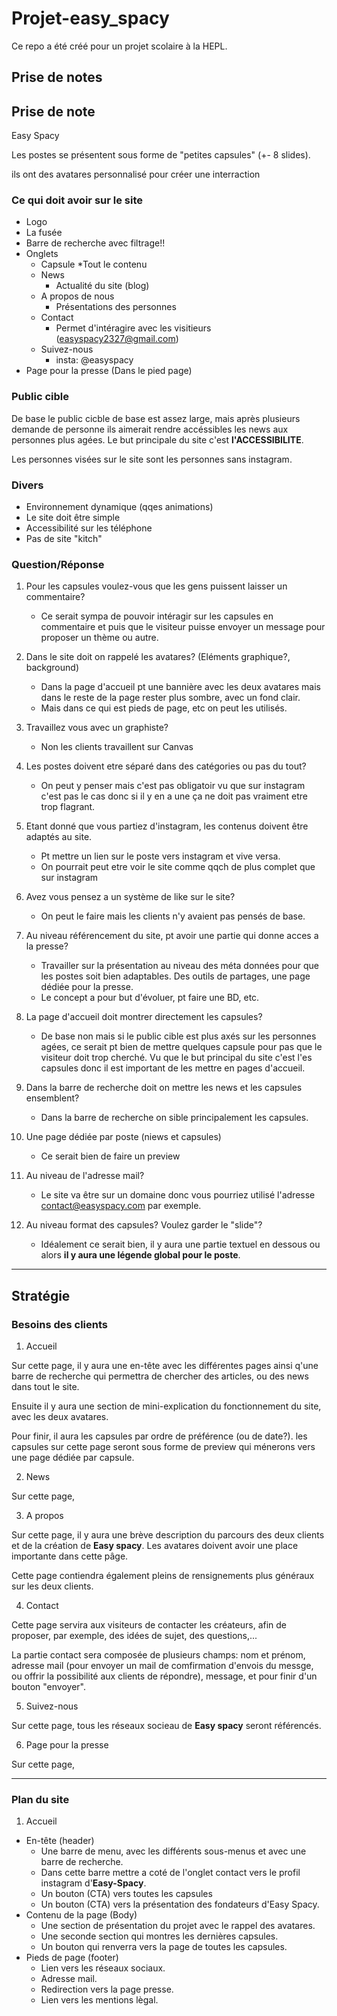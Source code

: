 # Projet-easy_spacy

Ce repo a été créé pour un projet scolaire à la HEPL.

## Prise de notes

## Prise de note

Easy Spacy

Les postes se présentent sous forme de "petites capsules" (+- 8 slides).

ils ont des avatares personnalisé pour créer une interraction

### Ce qui doit avoir sur le site

* Logo
* La fusée
* Barre de recherche avec filtrage!!
* Onglets
    * Capsule
      *Tout le contenu
    * News
        * Actualité du site (blog)
    * A propos de nous
        * Présentations des personnes
    * Contact
        * Permet d'intéragire avec les visitieurs (easyspacy2327@gmail.com)
    * Suivez-nous
        * insta: @easyspacy
* Page pour la presse (Dans le pied page)

### Public cible

De base le public cicble de base est assez large, mais après plusieurs demande de personne ils aimerait rendre accéssibles les news aux personnes plus agées. Le but principale du site c'est <b>l'ACCESSIBILITE</b>.

Les personnes visées sur le site sont les personnes sans instagram.

### Divers

* Environnement dynamique (qqes animations)
* Le site doit être simple
* Accessibilité sur les téléphone
* Pas de site "kitch"

### Question/Réponse

1. Pour les capsules voulez-vous que les gens puissent laisser un commentaire?
    * Ce serait sympa de pouvoir intéragir sur les capsules en commentaire et puis que le visiteur puisse envoyer un message pour proposer un thème ou autre.

2. Dans le site doit on rappelé les avatares? (Eléments graphique?, background)
    * Dans la page d'accueil pt une bannière avec les deux avatares mais dans le reste de la page rester plus sombre, avec un fond clair.
    * Mais dans ce qui est pieds de page, etc on peut les utilisés.

3. Travaillez vous avec un graphiste?
    * Non les clients travaillent sur Canvas

4. Les postes doivent etre séparé dans des catégories ou pas du tout?
    * On peut y penser mais c'est pas obligatoir vu que sur instagram c'est pas le cas donc si il y en a une ça ne doit pas vraiment etre trop flagrant.

5. Etant donné que vous partiez d'instagram, les contenus doivent être adaptés au site.
    * Pt mettre un lien sur le poste vers instagram et vive versa.
    * On pourrait peut etre voir le site comme qqch de plus complet que sur instagram

6. Avez vous pensez a un système de like sur le site?
    * On peut le faire mais les clients n'y avaient pas pensés de base.

7. Au niveau référencement du site, pt avoir une partie qui donne acces a la presse?
    * Travailler sur la présentation au niveau des méta données pour que les postes soit bien adaptables. Des outils de partages, une page dédiée pour la presse.
    * Le concept a pour but d'évoluer, pt faire une BD, etc.

8. La page d'accueil doit montrer directement les capsules?
    * De base non mais si le public cible est plus axés sur les personnes agées, ce serait pt bien de mettre quelques capsule pour pas que le visiteur doit trop cherché. Vu que le but principal du site c'est l'es capsules donc il est important de les mettre en pages d'accueil.

9. Dans la barre de recherche doit on mettre les news et les capsules ensemblent?
    * Dans la barre de recherche on sible principalement les capsules.

10. Une page dédiée par poste (niews et capsules)
    * Ce serait bien de faire un preview

11. Au niveau de l'adresse mail?
    * Le site va être sur un domaine donc vous pourriez utilisé l'adresse contact@easyspacy.com par exemple.

12. Au niveau format des capsules? Voulez garder le "slide"?
    * Idéalement ce serait bien, il y aura une partie textuel en dessous ou alors <b>il y aura une légende global pour le poste</b>.


***

## Stratégie

### Besoins des clients

1) Accueil

Sur cette page, il y aura une en-tête avec les différentes pages ainsi q'une barre de recherche qui permettra de chercher des articles, ou des news dans tout le site.

Ensuite il y aura une section de mini-explication du fonctionnement du site, avec les deux avatares.

Pour finir, il aura les capsules par ordre de préférence (ou de date?). les capsules sur cette page seront sous forme de preview qui ménerons vers une page dédiée par capsule.

2) News

Sur cette page,

3) A propos

Sur cette page, il y aura une brève description du parcours des deux clients et de la création de <b>Easy spacy</b>. Les avatares doivent avoir une place importante dans cette pâge.

Cette page contiendra également pleins de rensignements plus généraux sur les deux clients.

4) Contact

Cette page servira aux visiteurs de contacter les créateurs, afin de proposer, par exemple, des idées de sujet, des questions,...

La partie contact sera composée de plusieurs champs: nom et prénom, adresse mail (pour envoyer un mail de comfirmation d'envois du messge, ou offrir la possibilité aux clients de répondre), message, et pour finir d'un bouton "envoyer".

5) Suivez-nous

Sur cette page, tous les réseaux socieau de <b>Easy spacy</b> seront référencés.

6) Page pour la presse

Sur cette page,

***

### Plan du site

1. Accueil

* En-tête (header)
    * Une barre de menu, avec les différents sous-menus et avec une barre de recherche.
    * Dans cette barre mettre a coté de l'onglet contact vers le profil instagram d'<b>Easy-Spacy</b>.
    * Un bouton (CTA) vers toutes les capsules
    * Un bouton (CTA) vers la présentation des fondateurs d'Easy Spacy.
* Contenu de la page (Body)
    * Une section de présentation du projet avec le rappel des avatares.
    * Une seconde section qui montres les dernières capsules.
    * Un bouton qui renverra vers la page de toutes les capsules.
* Pieds de page (footer)
    * Lien vers les réseaux sociaux.
    * Adresse mail.
    * Redirection vers la page presse.
    * Lien vers les mentions lègal. 
